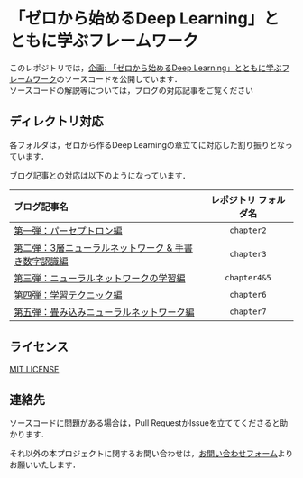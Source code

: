 「ゼロから始めるDeep Learning」とともに学ぶフレームワーク
===

このレポジトリでは，[企画: 「ゼロから始めるDeep Learning」とともに学ぶフレームワーク](https://gucci-j.github.io/DL-Intro-1/)のソースコードを公開しています．  
ソースコードの解説等については，ブログの対応記事をご覧ください

## ディレクトリ対応
各フォルダは，ゼロから作るDeep Learningの章立てに対応した割り振りとなっています．

ブログ記事との対応は以下のようになっています．

|ブログ記事名|レポジトリ フォルダ名|
|:-|:-:|
|[第一弾：パーセプトロン編](https://gucci-j.github.io/DL-Intro-1/)|`chapter2`|
|[第二弾：3層ニューラルネットワーク & 手書き数字認識編](https://gucci-j.github.io/DL-Intro-2/)|`chapter3`|
|[第三弾：ニューラルネットワークの学習編](https://gucci-j.github.io/DL-Intro-3/)|`chapter4&5`|
|[第四弾：学習テクニック編](https://gucci-j.github.io/DL-Intro-4/)|`chapter6`|
|[第五弾：畳み込みニューラルネットワーク編](https://gucci-j.github.io/DL-Intro-4/)|`chapter7`|

## ライセンス
[MIT LICENSE](./LICENSE)

## 連絡先
ソースコードに問題がある場合は，Pull RequestかIssueを立ててくださると助かります．

それ以外の本プロジェクトに関するお問い合わせは，[お問い合わせフォーム](https://gucci-j.github.io/contact/)よりお願いいたします．